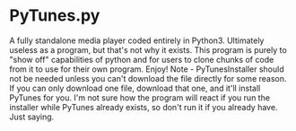 # PyTunes.py
A fully standalone media player coded entirely in Python3. Ultimately useless as a program, but that's not why it exists. This program is purely to "show off" capabilities of python and for users to clone chunks of code from it to use for their own program. Enjoy!
Note - PyTunesInstaller should not be needed unless you can't download the file directly for some reason. If you can only download one file, download that one, and it'll install PyTunes for you. I'm not sure how the program will react if you run the installer while PyTunes already exists, so don't run it if you already have. Just saying.

